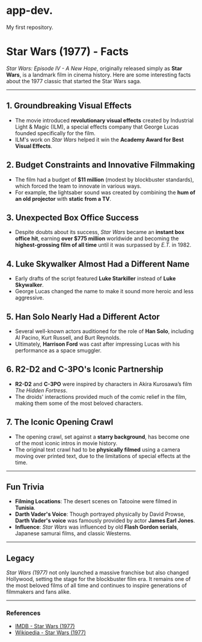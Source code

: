 # app-dev.
My first repository.
# Star Wars (1977) - Facts

*Star Wars: Episode IV - A New Hope*, originally released simply as **Star Wars**, is a landmark film in cinema history. Here are some interesting facts about the 1977 classic that started the Star Wars saga.

---

## 1. Groundbreaking Visual Effects
- The movie introduced **revolutionary visual effects** created by Industrial Light & Magic (ILM), a special effects company that George Lucas founded specifically for the film.
- ILM's work on *Star Wars* helped it win the **Academy Award for Best Visual Effects**.

## 2. Budget Constraints and Innovative Filmmaking
- The film had a budget of **$11 million** (modest by blockbuster standards), which forced the team to innovate in various ways.
- For example, the lightsaber sound was created by combining the **hum of an old projector** with **static from a TV**.

## 3. Unexpected Box Office Success
- Despite doubts about its success, *Star Wars* became an **instant box office hit**, earning **over $775 million** worldwide and becoming the **highest-grossing film of all time** until it was surpassed by *E.T.* in 1982.

## 4. Luke Skywalker Almost Had a Different Name
- Early drafts of the script featured **Luke Starkiller** instead of **Luke Skywalker**.
- George Lucas changed the name to make it sound more heroic and less aggressive.

## 5. Han Solo Nearly Had a Different Actor
- Several well-known actors auditioned for the role of **Han Solo**, including Al Pacino, Kurt Russell, and Burt Reynolds.
- Ultimately, **Harrison Ford** was cast after impressing Lucas with his performance as a space smuggler.

## 6. R2-D2 and C-3PO's Iconic Partnership
- **R2-D2** and **C-3PO** were inspired by characters in Akira Kurosawa’s film *The Hidden Fortress*.
- The droids' interactions provided much of the comic relief in the film, making them some of the most beloved characters.

## 7. The Iconic Opening Crawl
- The opening crawl, set against a **starry background**, has become one of the most iconic intros in movie history.
- The original text crawl had to be **physically filmed** using a camera moving over printed text, due to the limitations of special effects at the time.

---

## Fun Trivia

- **Filming Locations**: The desert scenes on Tatooine were filmed in **Tunisia**.
- **Darth Vader's Voice**: Though portrayed physically by David Prowse, **Darth Vader's voice** was famously provided by actor **James Earl Jones**.
- **Influence**: *Star Wars* was influenced by old **Flash Gordon serials**, Japanese samurai films, and classic Westerns.

--- 

## Legacy
*Star Wars (1977)* not only launched a massive franchise but also changed Hollywood, setting the stage for the blockbuster film era. It remains one of the most beloved films of all time and continues to inspire generations of filmmakers and fans alike.

---

### References
- [IMDB - Star Wars (1977)](https://www.imdb.com/title/tt0076759/)
- [Wikipedia - Star Wars (1977)](https://en.wikipedia.org/wiki/Star_Wars_(film))
